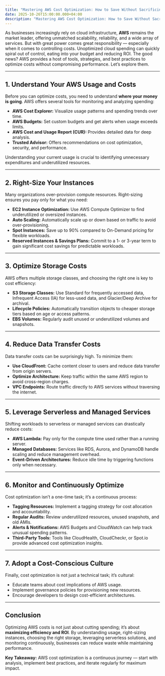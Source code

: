 ```yaml
---
title: "Mastering AWS Cost Optimization: How to Save Without Sacrificing Performance"
date: 2025-10-26T15:00:00.000+04:00
description: "Mastering AWS Cost Optimization: How to Save Without Sacrificing Performance"
---
```

   As businesses increasingly rely on cloud infrastructure, **AWS** remains the market leader, offering unmatched scalability, reliability, and a wide array of services. But with great power comes great responsibility — especially when it comes to controlling costs. Unoptimized cloud spending can quickly spiral out of control, eating into your budget and reducing ROI. The good news? AWS provides a host of tools, strategies, and best practices to optimize costs without compromising performance. Let’s explore them.

- - -

## 1. Understand Your AWS Usage and Costs

Before you can optimize costs, you need to understand **where your money is going**. AWS offers several tools for monitoring and analyzing spending:

* **AWS Cost Explorer:** Visualize usage patterns and spending trends over time.
* **AWS Budgets:** Set custom budgets and get alerts when usage exceeds limits.
* **AWS Cost and Usage Report (CUR):** Provides detailed data for deep analysis.
* **Trusted Advisor:** Offers recommendations on cost optimization, security, and performance.

Understanding your current usage is crucial to identifying unnecessary expenditures and underutilized resources.

- - -

## 2. Right-Size Your Instances

Many organizations over-provision compute resources. Right-sizing ensures you pay only for what you need:

* **EC2 Instance Optimization:** Use AWS Compute Optimizer to find underutilized or oversized instances.
* **Auto Scaling:** Automatically scale up or down based on traffic to avoid over-provisioning.
* **Spot Instances:** Save up to 90% compared to On-Demand pricing for flexible workloads.
* **Reserved Instances & Savings Plans:** Commit to a 1- or 3-year term to gain significant cost savings for predictable workloads.

- - -

## 3. Optimize Storage Costs

AWS offers multiple storage classes, and choosing the right one is key to cost efficiency:

* **S3 Storage Classes:** Use Standard for frequently accessed data, Infrequent Access (IA) for less-used data, and Glacier/Deep Archive for archival.
* **Lifecycle Policies:** Automatically transition objects to cheaper storage tiers based on age or access patterns.
* **EBS Volumes:** Regularly audit unused or underutilized volumes and snapshots.

- - -

## 4. Reduce Data Transfer Costs

Data transfer costs can be surprisingly high. To minimize them:

* **Use CloudFront:** Cache content closer to users and reduce data transfer from origin servers.
* **Optimize Architecture:** Keep traffic within the same AWS region to avoid cross-region charges.
* **VPC Endpoints:** Route traffic directly to AWS services without traversing the internet.

- - -

## 5. Leverage Serverless and Managed Services

Shifting workloads to serverless or managed services can drastically reduce costs:

* **AWS Lambda:** Pay only for the compute time used rather than a running server.
* **Managed Databases:** Services like RDS, Aurora, and DynamoDB handle scaling and reduce management overhead.
* **Event-Driven Architectures:** Reduce idle time by triggering functions only when necessary.

- - -

## 6. Monitor and Continuously Optimize

Cost optimization isn’t a one-time task; it’s a continuous process:

* **Tagging Resources:** Implement a tagging strategy for cost allocation and accountability.
* **Regular Audits:** Review underutilized resources, unused snapshots, and old AMIs.
* **Alerts & Notifications:** AWS Budgets and CloudWatch can help track unusual spending patterns.
* **Third-Party Tools:** Tools like CloudHealth, CloudCheckr, or Spot.io provide advanced cost optimization insights.

- - -

## 7. Adopt a Cost-Conscious Culture

Finally, cost optimization is not just a technical task; it’s cultural:

* Educate teams about cost implications of AWS usage.
* Implement governance policies for provisioning new resources.
* Encourage developers to design cost-efficient architectures.

- - -

## Conclusion

Optimizing AWS costs is not just about cutting spending; it’s about **maximizing efficiency and ROI**. By understanding usage, right-sizing instances, choosing the right storage, leveraging serverless solutions, and monitoring continuously, businesses can reduce waste while maintaining performance.

**Key Takeaway:** AWS cost optimization is a continuous journey — start with analysis, implement best practices, and iterate regularly for maximum impact.
